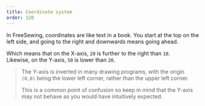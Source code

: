 ```yaml
---
title: Coordinate system
order: 120
---
```


In FreeSewing, coordinates are like text in a book. You start at the top on the left side, and going to the right and downwards means going ahead.

<example part="docs_coords" caption="The SVG coordinate system" />

Which means that on the X-axis, `20` is further to the right than `10`.  
Likewise, on the Y-axis, `50` is lower than `20`.

> The Y-axis is inverted in many drawing programs, with the origin `(0,0)` being the lower left corner, rather than the upper left corner.
> 
> This is a common point of confusion so keep in mind that the Y-axis may not behave as you would have intuitively expected.